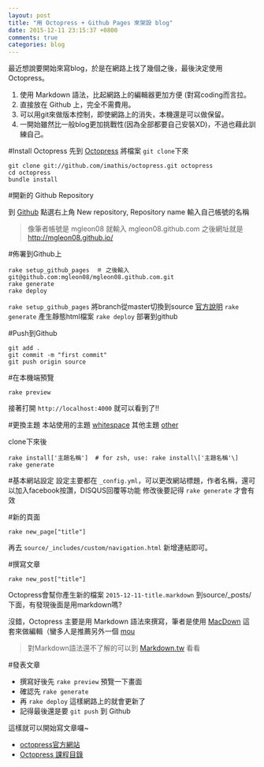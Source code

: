 ```yaml
---
layout: post
title: "用 Octopress + Github Pages 來架設 blog"
date: 2015-12-11 23:15:37 +0800
comments: true
categories: blog
---
```


最近想說要開始來寫blog，於是在網路上找了幾個之後，最後決定使用Octopress。

1. 使用 Markdown 語法，比起網路上的編輯器更加方便 (對寫coding而言拉。
2. 直接放在 Github 上，完全不需費用。
3. 可以用git來做版本控制，即使網路上的消失，本機還是可以做保留。
4. 一開始雖然比一般blog更加挑戰性(因為全部都要自己安裝XD)，不過也藉此訓練自己。

<!--More-->

#Install Octopress
先到 [Octopress](https://github.com/imathis/octopress) 將檔案 `git clone`下來


```
git clone git://github.com/imathis/octopress.git octopress
cd octopress
bundle install
```

#開新的 Github Repository

到 [Github](https://github.com/) 點選右上角 New repository, Repository name 輸入自己帳號的名稱
>像筆者帳號是 mgleon08 就輸入 mgleon08.github.com
>之後網址就是 http://mgleon08.github.io/

#佈署到Github上
```
rake setup_github_pages  ＃ 之後輸入 git@github.com:mgleon08/mgleon08.github.com.git
rake generate
rake deploy
```
`rake setup_github_pages` 將branch從master切換到source
[官方說明](http://octopress.org/docs/deploying/github/)
`rake generate` 產生靜態html檔案
`rake deploy` 部署到github

#Push到Github
```
git add .
git commit -m "first commit"
git push origin source
```


#在本機端預覽
```
rake preview
```

接著打開 `http://localhost:4000` 就可以看到了!!

#更換主題
本站使用的主題 [whitespace](https://github.com/lucaslew/whitespace)
其他主題 [other](https://github.com/imathis/octopress/wiki/3rd-Party-Octopress-Themes)

clone下來後
```
rake install['主題名稱']  # for zsh, use: rake install\['主題名稱'\]
rake generate
```

#基本網站設定
設定主要都在 `_config.yml`，可以更改網站標題，作者名稱，還可以加入facebook按讚，DISQUS回覆等功能
修改後要記得 `rake generate` 才會有效

#新的頁面
```
rake new_page["title"]
```
再去 `source/_includes/custom/navigation.html` 新增連結即可。

#撰寫文章
```
rake new_post["title"]
```

Octopress會幫你產生新的檔案 `2015-12-11-title.markdown` 到source/_posts/下面，有發現後面是用markdown嗎?

沒錯，Octopress 主要是用 Markdown 語法來撰寫，筆者是使用 [MacDown](http://macdown.uranusjr.com/) 這套來做編輯（蠻多人是推薦另外一個 [mou](http://25.io/mou/)

>對Markdown語法還不了解的可以到 [Markdown.tw](http://markdown.tw/) 看看

#發表文章

*	撰寫好後先 `rake preview` 預覽一下畫面
*	確認先 `rake generate`
*	再 `rake deploy` 這樣網路上的就會更新了
*	記得最後還是要 `git push` 到 Github

這樣就可以開始寫文章囉~

* [octopress官方網站](http://octopress.org/docs/blogging/)
* [Octopress 課程目錄](http://shengmingzhiqing.com/blog/octopress-tutorials-toc.html/)
